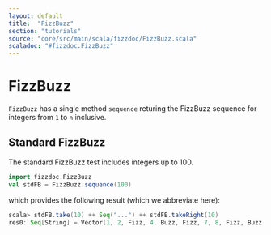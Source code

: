 ```yaml
---
layout: default
title:  "FizzBuzz"
section: "tutorials"
source: "core/src/main/scala/fizzdoc/FizzBuzz.scala"
scaladoc: "#fizzdoc.FizzBuzz"
---
```

# FizzBuzz

`FizzBuzz` has a single method `sequence` returing the FizzBuzz sequence for integers from `1` to `n` inclusive.

## Standard FizzBuzz

The standard FizzBuzz test includes integers up to 100.

```scala
import fizzdoc.FizzBuzz
val stdFB = FizzBuzz.sequence(100)
```

which provides the following result (which we abbreviate here):

```scala
scala> stdFB.take(10) ++ Seq("...") ++ stdFB.takeRight(10)
res0: Seq[String] = Vector(1, 2, Fizz, 4, Buzz, Fizz, 7, 8, Fizz, Buzz, ..., 91, 92, Fizz, 94, Buzz, Fizz, 97, 98, Fizz, Buzz)
```
